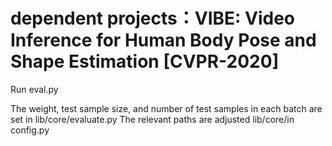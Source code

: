 # dependent projects：VIBE: Video Inference for Human Body Pose and Shape Estimation [CVPR-2020]
Run eval.py

The weight, test sample size, and number of test samples in each batch are set in lib/core/evaluate.py
The relevant paths are adjusted lib/core/in config.py
